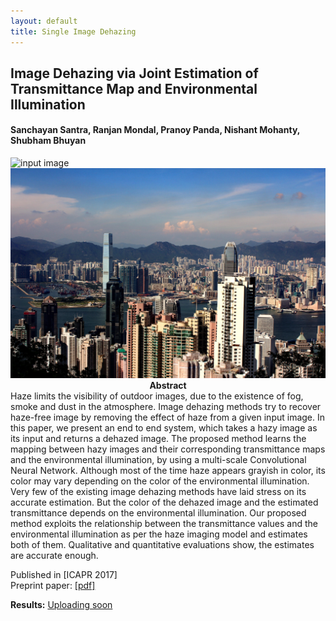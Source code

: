 ```yaml
---
layout: default
title: Single Image Dehazing
---
```


## Image Dehazing via Joint Estimation of Transmittance Map and Environmental Illumination

#### Sanchayan Santra, Ranjan Mondal, Pranoy Panda, Nishant Mohanty, Shubham Bhuyan

<div class="row">
   <div class="col-xs-6">
      <img src="{{ site.baseurl }}/public/haze_image/hongkong_input.jpg" alt="input image"/>
   </div>
   <div class="col-xs-6">
      <img src="results/hongkong_input_out.jpg" alt="output image"/>
   </div>
</div>


<center><b>Abstract</b></center>
Haze limits the visibility of outdoor images, due to the existence of fog, smoke and dust in the atmosphere. Image dehazing methods try to recover haze-free image by removing the effect of haze from a given input image. In this paper, we present an end to end system, which takes a hazy image as its input and returns a dehazed image. The proposed method learns the mapping between hazy images and their corresponding transmittance maps and the environmental illumination, by using a multi-scale Convolutional Neural Network. Although most of the time haze appears grayish in color, its color may vary depending on the color of the environmental illumination. Very few of the existing image dehazing methods have laid stress on its accurate estimation. But the color of the dehazed image and the estimated transmittance depends on the environmental illumination. Our proposed method exploits the relationship between the transmittance values and the environmental illumination as per the haze imaging model and estimates both of them. Qualitative and quantitative evaluations show, the estimates are accurate enough.


Published in [ICAPR 2017] <br/>
Preprint paper: [[pdf]](icapr17_preprint.pdf) <br/>

**Results:** [Uploading soon](#)
